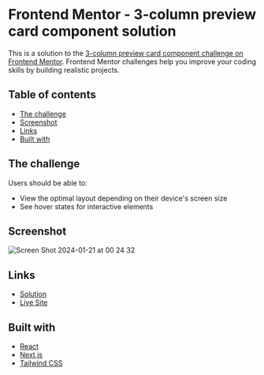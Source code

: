 # Frontend Mentor - 3-column preview card component solution

This is a solution to the [3-column preview card component challenge on Frontend Mentor](https://www.frontendmentor.io/challenges/3column-preview-card-component-pH92eAR2-). Frontend Mentor challenges help you improve your coding skills by building realistic projects.

## Table of contents

- [The challenge](#the-challenge)
- [Screenshot](#screenshot)
- [Links](#links)
- [Built with](#built-with)

## The challenge

Users should be able to:

- View the optimal layout depending on their device's screen size
- See hover states for interactive elements

## Screenshot

![Screen Shot 2024-01-21 at 00 24 32](https://github.com/palmeiroerick/3-column-preview-card-component/assets/148393698/cbb99f44-6a15-4a94-9496-d22c51ad1488)

## Links

- [Solution](https://github.com/palmeiroerick/3-column-preview-card-component)
- [Live Site](https://3-column-preview-card-component-three-omega.vercel.app/)

## Built with

- [React](https://reactjs.org/)
- [Next.js](https://nextjs.org/)
- [Tailwind CSS](https://tailwindcss.com/)
